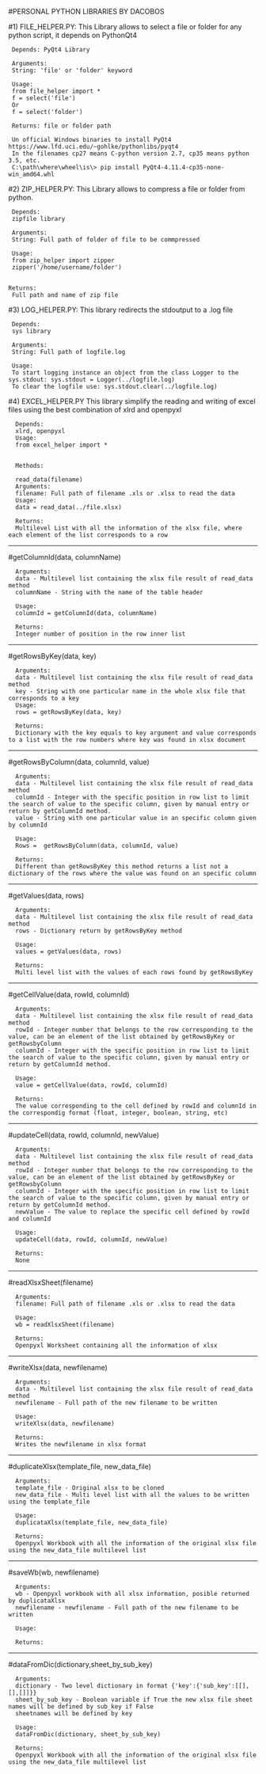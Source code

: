 #PERSONAL PYTHON LIBRARIES BY DACOBOS

#1) FILE_HELPER.PY: This Library allows to select a file or folder for any python script, it depends on PythonQt4

     Depends: PyQt4 Library

     Arguments:
     String: 'file' or 'folder' keyword

     Usage:
     from file_helper import *
     f = select('file')
     Or
     f = select('folder')

     Returns: file or folder path

     Un official Windows binaries to install PyQt4 https://www.lfd.uci.edu/~gohlke/pythonlibs/pyqt4
     In the filenames cp27 means C-python version 2.7, cp35 means python 3.5, etc.
     C:\path\where\wheel\is\> pip install PyQt4-4.11.4-cp35-none-win_amd64.whl


#2) ZIP_HELPER.PY: This Library allows to compress a file or folder from python.

     Depends:
     zipfile library

     Arguments:
     String: Full path of folder of file to be commpressed

     Usage:
     from zip_helper import zipper
     zipper('/home/username/folder')


    Returns:
     Full path and name of zip file

#3) LOG_HELPER.PY: This library redirects the stdoutput to a .log file

     Depends:
     sys library

     Arguments:
     String: Full path of logfile.log

     Usage:
     To start logging instance an object from the class Logger to the sys.stdout: sys.stdout = Logger(../logfile.log)
     To clear the logfile use: sys.stdout.clear(../logfile.log)

#4) EXCEL_HELPER.PY This library simplify the reading and writing of excel files using the best combination of  xlrd and openpyxl

      Depends:
      xlrd, openpyxl
      Usage:
      from excel_helper import *


      Methods:

      read_data(filename)
      Arguments:
      filename: Full path of filename .xls or .xlsx to read the data
      Usage:
      data = read_data(../file.xlsx)

      Returns:
      Multilevel List with all the information of the xlsx file, where each element of the list corresponds to a row

-------------------------------------------------------------------------------------------------------------------

#getColumnId(data, columnName)

      Arguments:
      data - Multilevel list containing the xlsx file result of read_data method
      columnName - String with the name of the table header

      Usage:
      columnId = getColumnId(data, columnName)

      Returns:
      Integer number of position in the row inner list

-------------------------------------------------------------------------------------------------------------------

#getRowsByKey(data, key)

      Arguments:
      data - Multilevel list containing the xlsx file result of read_data method
      key - String with one particular name in the whole xlsx file that corresponds to a key
      Usage:
      rows = getRowsByKey(data, key)

      Returns:
      Dictionary with the key equals to key argument and value corresponds to a list with the row numbers where key was found in xlsx document

-------------------------------------------------------------------------------------------------------------------

#getRowsByColumn(data, columnId, value)

      Arguments:
      data - Multilevel list containing the xlsx file result of read_data method
      columnId - Integer with the specific position in row list to limit the search of value to the specific column, given by manual entry or return by getColumnId method.
      value - String with one particular value in an specific column given by columnId

      Usage:
      Rows =  getRowsByColumn(data, columnId, value)

      Returns:
      Different than getRowsByKey this method returns a list not a dictionary of the rows where the value was found on an specific column

-------------------------------------------------------------------------------------------------------------------

#getValues(data, rows)

      Arguments:
      data - Multilevel list containing the xlsx file result of read_data method
      rows - Dictionary return by getRowsByKey method

      Usage:
      values = getValues(data, rows)

      Returns:
      Multi level list with the values of each rows found by getRowsByKey

-------------------------------------------------------------------------------------------------------------------

#getCellValue(data, rowId, columnId)

      Arguments:
      data - Multilevel list containing the xlsx file result of read_data method
      rowId - Integer number that belongs to the row corresponding to the value, can be an element of the list obtained by getRowsByKey or getRowsbyColumn
      columnId - Integer with the specific position in row list to limit the search of value to the specific column, given by manual entry or return by getColumnId method.

      Usage:
      value = getCellValue(data, rowId, columnId)

      Returns:
      The value corresponding to the cell defined by rowId and columnId in the correspondig format (float, integer, boolean, string, etc)

-------------------------------------------------------------------------------------------------------------------

#updateCell(data, rowId, columnId, newValue)

      Arguments:
      data - Multilevel list containing the xlsx file result of read_data method
      rowId - Integer number that belongs to the row corresponding to the value, can be an element of the list obtained by getRowsByKey or getRowsbyColumn
      columnId - Integer with the specific position in row list to limit the search of value to the specific column, given by manual entry or return by getColumnId method.
      newValue - The value to replace the specific cell defined by rowId and columnId

      Usage:
      updateCell(data, rowId, columnId, newValue)

      Returns:
      None

-------------------------------------------------------------------------------------------------------------------

#readXlsxSheet(filename)

      Arguments:
      filename: Full path of filename .xls or .xlsx to read the data

      Usage:
      wb = readXlsxSheet(filename)

      Returns:
      Openpyxl Worksheet containing all the information of xlsx

-------------------------------------------------------------------------------------------------------------------

#writeXlsx(data, newfilename)

      Arguments:
      data - Multilevel list containing the xlsx file result of read_data method
      newfilename - Full path of the new filename to be written

      Usage:
      writeXlsx(data, newfilename)

      Returns:
      Writes the newfilename in xlsx format

-------------------------------------------------------------------------------------------------------------------

#duplicateXlsx(template_file, new_data_file)

      Arguments:
      template_file - Original xlsx to be cloned
      new_data_file - Multi level list with all the values to be written using the template_file

      Usage:
      duplicataXlsx(template_file, new_data_file)

      Returns:
      Openpyxl Workbook with all the information of the original xlsx file using the new_data_file multilevel list

-------------------------------------------------------------------------------------------------------------------

#saveWb(wb, newfilename)

      Arguments:
      wb - Openpyxl workbook with all xlsx information, posible returned by duplicataXlsx
      newfilename - newfilename - Full path of the new filename to be written

      Usage:

      Returns:

-------------------------------------------------------------------------------------------------------------------

#dataFromDic(dictionary,sheet_by_sub_key)

      Arguments:
      dictionary - Two level dictionary in format {'key':{'sub_key':[[],[],[]]}}
      sheet_by_sub_key - Boolean variable if True the new xlsx file sheet names will be defined by sub_key if False
      sheetnames will be defined by key

      Usage:
      dataFromDic(dictionary, sheet_by_sub_key)

      Returns:
      Openpyxl Workbook with all the information of the original xlsx file using the new_data_file multilevel list
